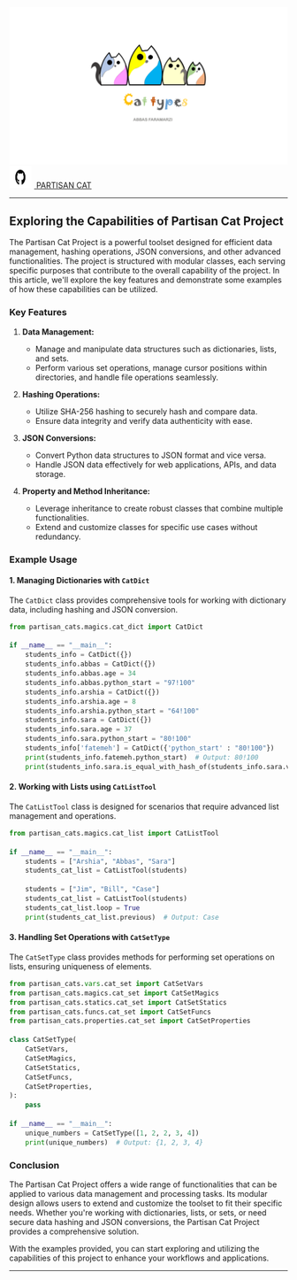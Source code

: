 <link rel="stylesheet" href="oscat/docs/styles.css">


<div class="container">
    <img alt="License" src="partisan_cats/docs/partisan_cats.png"/>
    <a href="https://github.com/abbasfaramarzi/ocat" class="github-button" target="_blank">
        <img src="partisan_cats/docs/GitHub-Logo.wine .svg" alt="GitHub Logo" style="width: 40px; height: 40px; margin-right: 5px;"/>
        PARTISAN CAT
    </a>
</div>

---

## Exploring the Capabilities of Partisan Cat Project

The Partisan Cat Project is a powerful toolset designed for efficient data management, hashing operations, JSON conversions, and other advanced functionalities. The project is structured with modular classes, each serving specific purposes that contribute to the overall capability of the project. In this article, we'll explore the key features and demonstrate some examples of how these capabilities can be utilized.

### Key Features

1. **Data Management:**
   - Manage and manipulate data structures such as dictionaries, lists, and sets.
   - Perform various set operations, manage cursor positions within directories, and handle file operations seamlessly.

2. **Hashing Operations:**
   - Utilize SHA-256 hashing to securely hash and compare data.
   - Ensure data integrity and verify data authenticity with ease.

3. **JSON Conversions:**
   - Convert Python data structures to JSON format and vice versa.
   - Handle JSON data effectively for web applications, APIs, and data storage.

4. **Property and Method Inheritance:**
   - Leverage inheritance to create robust classes that combine multiple functionalities.
   - Extend and customize classes for specific use cases without redundancy.

### Example Usage

#### 1. Managing Dictionaries with `CatDict`

The `CatDict` class provides comprehensive tools for working with dictionary data, including hashing and JSON conversion.

```python
from partisan_cats.magics.cat_dict import CatDict

if __name__ == "__main__":
    students_info = CatDict({})
    students_info.abbas = CatDict({})
    students_info.abbas.age = 34
    students_info.abbas.python_start = "97!100"
    students_info.arshia = CatDict({})
    students_info.arshia.age = 8
    students_info.arshia.python_start = "64!100"
    students_info.sara = CatDict({})
    students_info.sara.age = 37
    students_info.sara.python_start = "80!100"
    students_info['fatemeh'] = CatDict({'python_start' : "80!100"})
    print(students_info.fatemeh.python_start)  # Output: 80!100
    print(students_info.sara.is_equal_with_hash_of(students_info.sara.value_str))
```

#### 2. Working with Lists using `CatListTool`

The `CatListTool` class is designed for scenarios that require advanced list management and operations.

```python
from partisan_cats.magics.cat_list import CatListTool

if __name__ == "__main__":
    students = ["Arshia", "Abbas", "Sara"]
    students_cat_list = CatListTool(students)

    students = ["Jim", "Bill", "Case"]
    students_cat_list = CatListTool(students)
    students_cat_list.loop = True
    print(students_cat_list.previous)  # Output: Case
```

#### 3. Handling Set Operations with `CatSetType`

The `CatSetType` class provides methods for performing set operations on lists, ensuring uniqueness of elements.

```python
from partisan_cats.vars.cat_set import CatSetVars
from partisan_cats.magics.cat_set import CatSetMagics
from partisan_cats.statics.cat_set import CatSetStatics
from partisan_cats.funcs.cat_set import CatSetFuncs
from partisan_cats.properties.cat_set import CatSetProperties

class CatSetType(
    CatSetVars,
    CatSetMagics,
    CatSetStatics,
    CatSetFuncs,
    CatSetProperties,
):
    pass

if __name__ == "__main__":
    unique_numbers = CatSetType([1, 2, 2, 3, 4])
    print(unique_numbers)  # Output: {1, 2, 3, 4}
```

### Conclusion

The Partisan Cat Project offers a wide range of functionalities that can be applied to various data management and processing tasks. Its modular design allows users to extend and customize the toolset to fit their specific needs. Whether you're working with dictionaries, lists, or sets, or need secure data hashing and JSON conversions, the Partisan Cat Project provides a comprehensive solution.

With the examples provided, you can start exploring and utilizing the capabilities of this project to enhance your workflows and applications.

--- 

